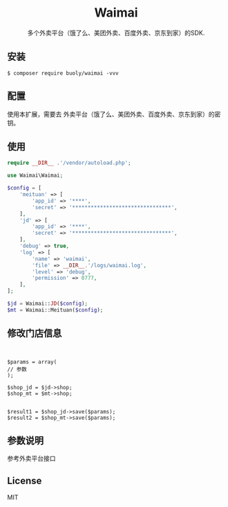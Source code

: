 <h1 align="center"> Waimai </h1>

<p align="center"> 多个外卖平台（饿了么、美团外卖、百度外卖、京东到家）的SDK.</p>


## 安装

```shell
$ composer require buoly/waimai -vvv
```

## 配置
使用本扩展，需要去 外卖平台（饿了么、美团外卖、百度外卖、京东到家）的密钥。
## 使用

```php
require __DIR__ .'/vendor/autoload.php';

use Waimai\Waimai;

$config = [
    'meituan' => [
        'app_id' => '****',
        'secret' => '********************************',
    ],
    'jd' => [
        'app_id' => '****',
        'secret' => '********************************',
    ],
    'debug' => true,
    'log' => [
        'name' => 'waimai',
        'file' => __DIR__.'/logs/waimai.log',
        'level' => 'debug',
        'permission' => 0777,
    ],
];

$jd = Waimai::JD($config);
$mt = Waimai::Meituan($config);
```

## 修改门店信息

```


$params = array(
// 参数
);

$shop_jd = $jd->shop;
$shop_mt = $mt->shop;


$result1 = $shop_jd->save($params);
$result2 = $shop_mt->save($params);

```

## 参数说明

参考外卖平台接口

## License

MIT